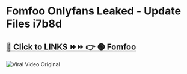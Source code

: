
 # Fomfoo Onlyfans Leaked - Update Files i7b8d

## <h2><a href="https://clipsfans.com/Fomfoo&ref=git">🔗 Click to LINKS ⏩⏩ 👉 🟢 Fomfoo </a></h2>

<a href="https://clipsfans.com/Fomfoo&ref=git" rel="nofollow" data-target="animated-image.originalLink"><img src="https://i.ibb.co.com/xMMVF88/686577567.gif" alt="Viral Video Original" style="max-width: 100%; display: inline-block;" data-target="animated-image.originalImage"></a>

